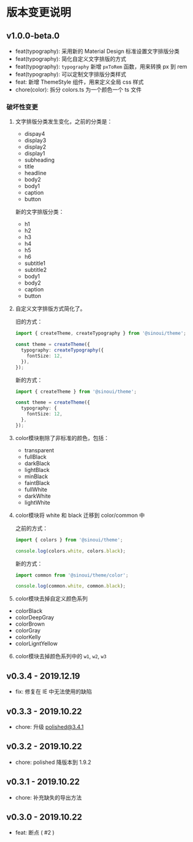 # 版本变更说明

## v1.0.0-beta.0

- feat(typography): 采用新的 Material Design 标准设置文字排版分类
- feat(typography): 简化自定义文字排版的方式
- feat(typography): `typography` 新增 `pxToRem` 函数，用来转换 px 到 rem
- feat(typography): 可以定制文字排版分类样式
- feat: 新增 ThemeStyle 组件，用来定义全局 css 样式
- chore(color): 拆分 colors.ts 为一个颜色一个 ts 文件

### 破坏性变更

1. 文字排版分类发生变化，之前的分类是：

   - dispay4
   - display3
   - display2
   - display1
   - subheading
   - title
   - headline
   - body2
   - body1
   - caption
   - button

   新的文字排版分类：

   - h1
   - h2
   - h3
   - h4
   - h5
   - h6
   - subtitle1
   - subtitle2
   - body1
   - body2
   - caption
   - button

2. 自定义文字排版方式简化了。

    旧的方式：

    ```ts
    import { createTheme, createTypography } from '@sinoui/theme';

    const theme = createTheme({
      typography: createTypography({
        fontSize: 12,
      }),
    });
    ```

    新的方式：

    ```ts
    import { createTheme } from '@sinoui/theme';

    const theme = createTheme({
      typography: {
        fontSize: 12,
      },
    });
    ```

3. color模块剔除了非标准的颜色，包括：

   * transparent
   * fullBlack
   * darkBlack
   * lightBlack
   * minBlack
   * faintBlack
   * fullWhite
   * darkWhite
   * lightWhite

4. color模块将 white 和 black 迁移到 color/common 中

    之前的方式：

    ```ts
    import { colors } from '@sinoui/theme';

    console.log(colors.white, colors.black);
    ```

    新的方式：

    ```ts
    import common from '@sinoui/theme/color';

    console.log(common.white, common.black);
    ```

5. color模块去掉自定义颜色系列

  - colorBlack
  - colorDeepGray
  - colorBrown
  - colorGray
  - colorKelly
  - colorLigntYellow

6. color模块去掉颜色系列中的 `w1`, `w2`, `w3`

## v0.3.4 - 2019.12.19

- fix: 修复在 IE 中无法使用的缺陷

## v0.3.3 - 2019.10.22

- chore: 升级 polished@3.4.1

## v0.3.2 - 2019.10.22

- chore: polished 降版本到 1.9.2

## v0.3.1 - 2019.10.22

- chore: 补充缺失的导出方法

## v0.3.0 - 2019.10.22

- feat: 断点 ( #2 )
